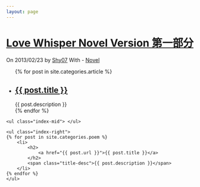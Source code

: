 ```yaml
---
layout: page
---
```

<h1 class="entry-title">
    <a href="http://www.shy07.com/2013/02/love-whisper-p1-217.html">Love Whisper Novel Version 第一部分</a>
</h1>
<div class="post-info">
    On 2013/02/23 by <a href="http://www.shy07.com/author/shy07">Shy07</a> With - <a href="http://www.shy07.com/category/novel" title="查看 Novel 中的全部文章" rel="category tag">Novel</a>
</div>
<div class="index-artical">
    <ul class="index-left">
    {% for post in site.categories.article %}
        <li>
            <h2>
            	<a href="{{ post.url }}">{{ post.title }}</a>
            </h2>
            <span class="title-desc">{{ post.description }}</span>
        </li>
    {% endfor %}
    </ul>

    <ul class="index-mid"> </ul>

    <ul class="index-right">
    {% for post in site.categories.poem %}
        <li>
            <h2>
            	<a href="{{ post.url }}">{{ post.title }}</a>
            </h2>
            <span class="title-desc">{{ post.description }}</span>
        </li>
    {% endfor %}
    </ul>
</div>

<script type="text/javascript">
$(function(){
    var height = $('.index-artical').height();
    $('.index-mid').height(height-90);
});
</script>
